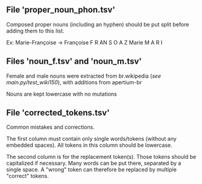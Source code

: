 ## File 'proper_noun_phon.tsv'

Composed proper nouns (including an hyphen) should be put split before adding them to this list.

Ex: Marie-Françoise -> 
	Françoise F R AN S O A Z
	Marie M A R I

## Files 'noun_f.tsv' and 'noun_m.tsv'

Female and male nouns were extracted from br.wikipedia (*see main.py/test_wiki150*), with additions from apertium-br

Nouns are kept lowercase with no mutations

## File 'corrected_tokens.tsv'

Common mistakes and corrections.

The first column must contain only single words/tokens (without any embedded spaces). All tokens in this column should be lowercase.

The second column is for the replacement token(s). Those tokens should be capitalized if necessary. Many words can be put there, separated by a single space. A "wrong" token can therefore be replaced by multiple "correct" tokens.
